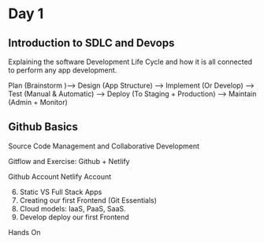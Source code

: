 # Day 1
## Introduction to SDLC and Devops
Explaining the software Development Life Cycle and how it is all connected to perform any app development.

Plan (Brainstorm )--> Design (App Structure) --> Implement (Or Develop) --> Test (Manual & Automatic) --> Deploy (To Staging + Production) --> Maintain (Admin + Monitor)

## Github Basics
Source Code Management and Collaborative Development

Gitflow and
Exercise: Github + Netlify

Github Account
Netlify Account 

6. Static VS Full Stack Apps
7. Creating our first Frontend (Git Essentials)
8. Cloud models: IaaS, PaaS, SaaS.
9. Develop deploy our first Frontend

Hands On